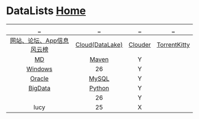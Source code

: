 # DataLists             [Home](../index.md)

| _ | _ | _ | _ |
|:---:|:---:|:---:|:---:|
| [网站、论坛、App信息风云榜](DataRank.md) | [Cloud(DataLake)](DataLake.md) | [Clouder](Clouder.md) | [TorrentKitty](TorrentKitty.md) | [InstallPackage](InstallPackage/InstallPackage.md) |
| [MD](MD/index.md) | [Maven](Maven/index.md) | Y |  |  |
| [Windows](Windows/index.md) | 26 | Y |  |  |
| [Oracle](Oracle/index.md) | [MySQL](MySQL/index.md) | Y |  |  |
| [BigData](BigData/index.md) | [Python](Python/index.md) | Y |  |  |
| []() | 26 | Y |  |  |
| lucy | 25 | X |  |  |













